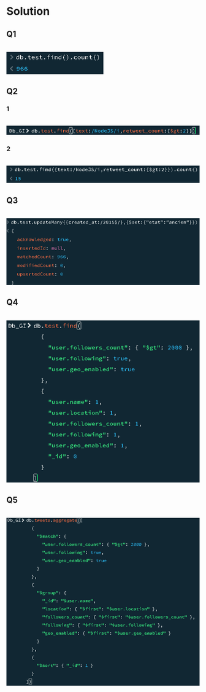 # Solution

## Q1
<br>
<img src="images/1.png">
<br>

## Q2
###  1
<br>
<img src="images/2_1.png">
<br>

###  2

<br>
<img src="images/2_2.png">
<br>

## Q3

<br>
<img src="images/3.png">
<br>

## Q4

<br>
<img src="images/4.png">
<br>

## Q5

<br>
<img src="images/5.png">
<br>
